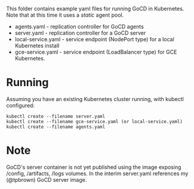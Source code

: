This folder contains example yaml files for running GoCD in Kubernetes.  Note that at this time it uses a _static_ agent pool.

- agents.yaml - replication controller for GoCD agents
- server.yaml - replication controller for a GoCD server
- local-service.yaml - service endpoint (NodePort type) for a local Kubernetes install
- gce-service.yaml - service endpoint (LoadBalancer type) for GCE Kubernetes.

# Running
Assuming you have an existing Kubernetes cluster running, with kubectl configured:
```
kubectl create --filename server.yaml
kubectl create --filename gce-service.yaml (or local-service.yaml)
kubectl create --filename agents.yaml

```

# Note
GoCD's server container is not yet published using the image exposing /config, /artifacts, /logs volumes. In the interim server.yaml references my (@tpbrown) GoCD server image.
